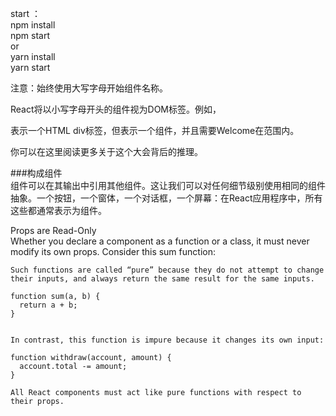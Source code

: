 
start ：<br>
npm install <br>
npm start <br>
or<br>
yarn install<br>
yarn start

注意：始终使用大写字母开始组件名称。

React将以小写字母开头的组件视为DOM标签。例如，<div />表示一个HTML div标签，但<Welcome />表示一个组件，并且需要Welcome在范围内。

你可以在这里阅读更多关于这个大会背后的推理。

###构成组件<br>
组件可以在其输出中引用其他组件。这让我们可以对任何细节级别使用相同的组件抽象。一个按钮，一个窗体，一个对话框，一个屏幕：在React应用程序中，所有这些都通常表示为组件。

Props are Read-Only <br>
Whether you declare a component as a function or a class, it must never modify its own props. Consider this sum function:
```
Such functions are called “pure” because they do not attempt to change their inputs, and always return the same result for the same inputs.

function sum(a, b) {
  return a + b;
}


In contrast, this function is impure because it changes its own input:

function withdraw(account, amount) {
  account.total -= amount;
}

All React components must act like pure functions with respect to their props.
```